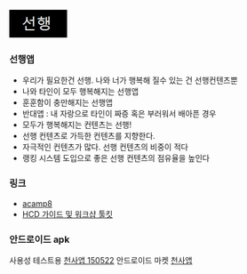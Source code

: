 ![대문01](doc/img/main.jpg)

### 선행앱
- 우리가 필요한건 선행. 나와 너가 행복해 질수 있는 건 선행컨텐츠뿐
- 나와 타인이 모두 행복해지는 선행앱
- 훈훈함이 충만해지는 선행앱
- 반대앱 : 내 자랑으로 타인이 짜증 혹은 부러워서 배아픈 경우
- 모두가 행복해지는 컨텐츠는 선행!
- 선행 컨텐츠로 가득한 컨텐츠를 지향한다.
- 자극적인 컨텐츠가 많다. 선행 컨텐츠의 비중이 적다
- 랭킹 시스템 도입으로 좋은 선행 컨텐츠의 점유율을 높인다

### 링크
- [acamp8 ](https://www.facebook.com/groups/878397718886425/)
- [HCD 가이드 및 워크샵 툴킷](http://visualcommunication.tistory.com/1316)

### 안드로이드 apk
사용성 테스트용 [천사앱 150522](https://drive.google.com/open?id=0Bx2HRnvXDiZ5eDd3aWhTbnVwSFk)
안드로이드 마켓 [천사앱](https://play.google.com/store/apps/details?id=appinventor.ai_makegoodwor.make1004)